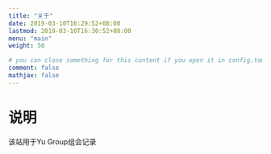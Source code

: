 ```yaml
---
title: "关于"
date: 2019-03-10T16:29:52+08:00
lastmod: 2019-03-10T16:30:52+08:00
menu: "main"
weight: 50

# you can close something for this content if you open it in config.toml.
comment: false
mathjax: false
---
```


# 说明

该站用于Yu Group组会记录

